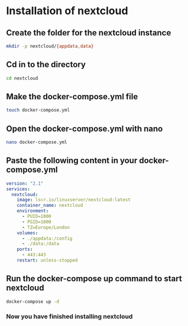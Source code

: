 # Installation of nextcloud


## Create the folder for the nextcloud instance
```bash
mkdir -p nextcloud/{appdata,data}
```

## Cd in to the directory
```bash
cd nextcloud
```

## Make the docker-compose.yml file
```bash
touch docker-compose.yml
```

## Open the docker-compose.yml with nano
```bash
nano docker-compose.yml
```

## Paste the following content in your docker-compose.yml
```yaml
version: "2.1"
services:
  nextcloud:
    image: lscr.io/linuxserver/nextcloud:latest
    container_name: nextcloud
    environment:
      - PUID=1000
      - PGID=1000
      - TZ=Europe/London
    volumes:
      - ./appdata:/config
      - ./data:/data
    ports:
      - 443:443
    restart: unless-stopped
```

## Run the docker-compose up command to start nextcloud
```bash
docker-compose up -d
```

### Now you have finished installing **nextcloud**
